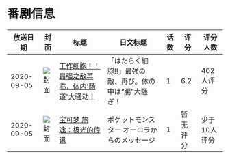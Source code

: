 # 番剧信息

|放送日期|封面|标题|日文标题|话数|评分|评分人数|
|---|---|---|---|---|---|---|
|2020-09-05|![封面](https://lain.bgm.tv/pic/cover/c/9d/74/309869_j27Yg.jpg)|[工作细胞！！最强之敌再临，体内'肠道'大骚动！](https://bangumi.tv/subject/309869)|「はたらく細胞!!」最強の敵、再び。体の中は“腸”大騒ぎ！|1|6.2|402人评分|
|2020-09-05|![封面](https://lain.bgm.tv/pic/cover/c/e8/2d/518032_PqdOP.jpg)|[宝可梦 旅途：极光的传讯](https://bangumi.tv/subject/518032)|ポケットモンスター オーロラからのメッセージ|1|暂无评分|少于10人评分|
